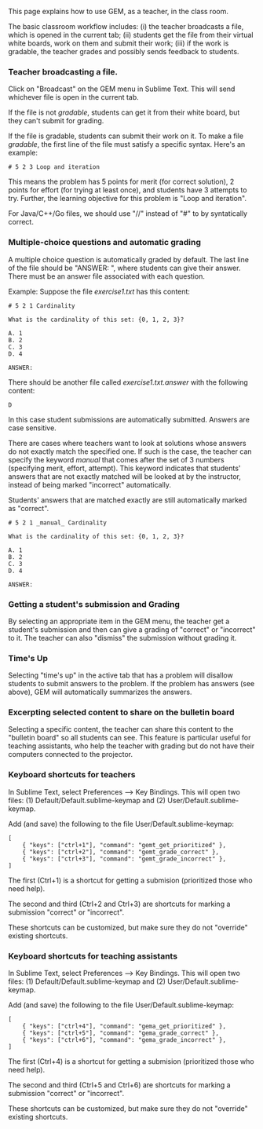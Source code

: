 This page explains how to use GEM, as a teacher, in the class room.

The basic classroom workflow includes: (i) the teacher broadcasts a file, which is opened in the current tab; (ii) students get the file from their virtual white boards, work on them and submit their work; (iii) if the work is gradable, the teacher grades and possibly sends feedback to students.

### Teacher broadcasting a file.

Click on "Broadcast" on the GEM menu in Sublime Text.  This will send whichever file is open in the current tab.

If the file is not *gradable*, students can get it from their white board, but they can't submit for grading.

If the file is gradable, students can submit their work on it.  To make a file *gradable*, the first line of the file must satisfy a specific syntax. Here's an example:

```
# 5 2 3 Loop and iteration
```

This means the problem has 5 points for merit (for correct solution), 2 points for effort (for trying at least once), and students have 3 attempts to try.  Further, the learning objective for this problem is "Loop and iteration".

For Java/C++/Go files, we should use "//" instead of "#" to by syntatically correct.

### Multiple-choice questions and automatic grading

A multiple choice question is automatically graded by default. The last line of the file should be "ANSWER: ", where students can give their answer. There must be an answer file associated with each question.

Example: Suppose the file *exercise1.txt* has this content:


```
# 5 2 1 Cardinality

What is the cardinality of this set: {0, 1, 2, 3}?

A. 1
B. 2
C. 3
D. 4

ANSWER: 
```

There should be another file called *exercise1.txt.answer* with the following content:

```
D
```

In this case student submissions are automatically submitted. Answers are case sensitive. 


There are cases where teachers want to look at solutions whose answers do not exactly match the specified one.  If such is the case, the teacher can specify the keyword *_manual_* that comes after the set of 3 numbers (specifying merit, effort, attempt).  This keyword indicates that students' answers that are not exactly matched will be looked at by the instructor, instead of being marked "incorrect" automatically.

Students' answers that are matched exactly are still automatically marked as "correct".

```
# 5 2 1 _manual_ Cardinality

What is the cardinality of this set: {0, 1, 2, 3}?

A. 1
B. 2
C. 3
D. 4

ANSWER:
```

### Getting a student's submission and Grading

By selecting an appropriate item in the GEM menu, the teacher get a student's submission and then can give a grading of "correct" or "incorrect" to it.  The teacher can also "dismiss" the submission without grading it.

### Time's Up

Selecting "time's up" in the active tab that has a problem will disallow students to submit answers to the problem.  If the problem has answers (see above), GEM will automatically summarizes the answers.

### Excerpting selected content to share on the bulletin board

Selecting a specific content, the teacher can share this content to the "bulletin board" so all students can see.  This feature is particular useful for teaching assistants, who help the teacher with grading but do not have their computers connected to the projector.

### Keyboard shortcuts for teachers

In Sublime Text, select Preferences --> Key Bindings. This will open two files: (1) Default/Default.sublime-keymap and (2) User/Default.sublime-keymap.

Add (and save) the following to the file User/Default.sublime-keymap:

```
[
    { "keys": ["ctrl+1"], "command": "gemt_get_prioritized" },
    { "keys": ["ctrl+2"], "command": "gemt_grade_correct" },
    { "keys": ["ctrl+3"], "command": "gemt_grade_incorrect" },
]
```

The first (Ctrl+1) is a shortcut for getting a submision (prioritized those who need help).

The second and third (Ctrl+2 and Ctrl+3) are shortcuts for marking a submission "correct" or "incorrect".

These shortcuts can be customized, but make sure they do not "override" existing shortcuts.


### Keyboard shortcuts for teaching assistants

In Sublime Text, select Preferences --> Key Bindings. This will open two files: (1) Default/Default.sublime-keymap and (2) User/Default.sublime-keymap.

Add (and save) the following to the file User/Default.sublime-keymap:

```
[
    { "keys": ["ctrl+4"], "command": "gema_get_prioritized" },
    { "keys": ["ctrl+5"], "command": "gema_grade_correct" },
    { "keys": ["ctrl+6"], "command": "gema_grade_incorrect" },
]
```

The first (Ctrl+4) is a shortcut for getting a submision (prioritized those who need help).

The second and third (Ctrl+5 and Ctrl+6) are shortcuts for marking a submission "correct" or "incorrect".

These shortcuts can be customized, but make sure they do not "override" existing shortcuts.


